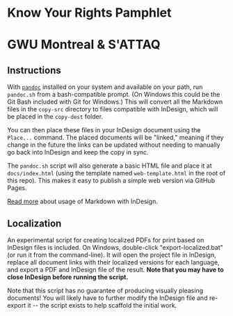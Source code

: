 # Know Your Rights Pamphlet
# GWU Montreal & S'ATTAQ

## Instructions

With [`pandoc`](https://pandoc.org/) installed on your system and available on
your path, run `pandoc.sh` from a bash-compatible prompt. (On Windows this could
be the Git Bash included with Git for Windows.) This will convert all the
Markdown files in the `copy-src` directory to files compatible with InDesign,
which will be placed in the `copy-dest` folder.

You can then place these files in your InDesign document using the `Place...`
command. The placed documents will be "linked," meaning if they change in the
future the links can be updated without needing to manually go back into
InDesign and keep the copy in sync.

The `pandoc.sh` script will also generate a basic HTML file and place it at
`docs/index.html` (using the template named `web-template.html` in the root of
this repo). This makes it easy to publish a simple web version via GitHub Pages.

[Read more](https://github.com/jgm/pandoc/wiki/Importing-Markdown-in-InDesign)
about usage of Markdown with InDesign.

## Localization

An experimental script for creating localized PDFs for print based on InDesign
files is included. On Windows, double-click "export-localized.bat" (or run it
from the command-line). It will open the project file in InDesign, replace all
document links with their localized versions for each language, and export a PDF
and InDesign file of the result. **Note that you may have to close InDesign
before running the script.**

Note that this script has no guarantee of producing visually pleasing documents!
You will likely have to further modify the InDesign file and re-export it -- the
script exists to help scaffold the initial work.
